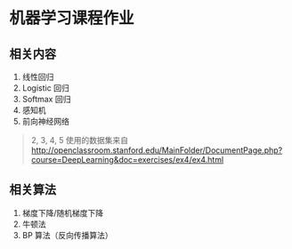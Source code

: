 # 机器学习课程作业

## 相关内容

1. 线性回归
2. Logistic 回归
3. Softmax 回归
4. 感知机
5. 前向神经网络

> 2, 3, 4, 5 使用的数据集来自 http://openclassroom.stanford.edu/MainFolder/DocumentPage.php?course=DeepLearning&doc=exercises/ex4/ex4.html



## 相关算法

1. 梯度下降/随机梯度下降
2. 牛顿法
3. BP 算法（反向传播算法）